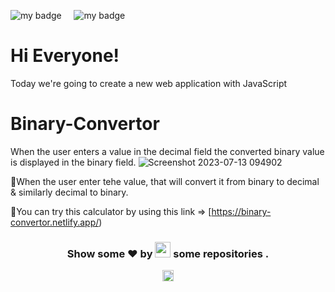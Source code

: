  ![my badge](https://img.shields.io/badge/Made%20with-Html,css%20and%20Js-blue?style=for-the-badge&logo=)  &nbsp;  &nbsp; ![my badge](https://img.shields.io/github/last-commit/Shubh99992/Binary-Convertor?style=for-the-badge)
# Hi Everyone!
Today we're going to create a new web application with JavaScript
# Binary-Convertor
 When the user enters a value in the decimal field the converted binary value is displayed in the binary field.
![Screenshot 2023-07-13 094902](https://github.com/Shubh99992/Weather-web-App/assets/105529358/74679766-4247-4513-a8df-80e7ddd8b753)

🎇When the user enter tehe value, that will convert it from binary to decimal & similarly decimal to binary.

🎁You can try this calculator by using this link => [https://binary-convertor.netlify.app/)

<h3 align="center">Show some ❤ by <img src="https://imgur.com/o7ncZFp.jpg" height=25px width=25px> some repositories .</h3>
</center>

<p align="center"> <img src="https://github.com/TheDudeThatCode/TheDudeThatCode/blob/master/Assets/Rocket.gif" width="18px"></p>


